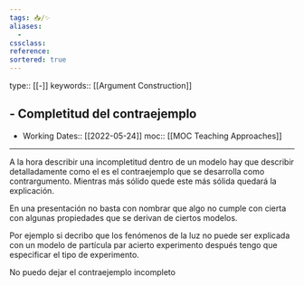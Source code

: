 ```yaml
---
tags: 📥️/✨
aliases: 
  - 
cssclass: 
reference:
sortered: true
---
```

type:: [[-]] keywords:: [[Argument Construction]]
## - Completitud del contraejemplo
- Working Dates:: [[2022-05-24]]  moc:: [[MOC Teaching Approaches]]
---

A la hora describir una incompletitud dentro de un modelo hay que describir detalladamente como el es el contraejemplo que se desarrolla como contrargumento. 
Mientras más sólido quede este más sólida quedará la explicación.

En una presentación no basta con nombrar que algo no cumple con cierta con algunas propiedades que se derivan de ciertos modelos. 

Por ejemplo si decribo que los fenómenos de la luz no puede ser explicada con un modelo de partícula par acierto experimento después tengo que especificar el tipo de experimento.

No puedo dejar el contraejemplo incompleto 
